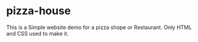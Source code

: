 # pizza-house

This is a Simple website demo for a pizza shope or Restaurant.
Only HTML and CSS used to make it.
